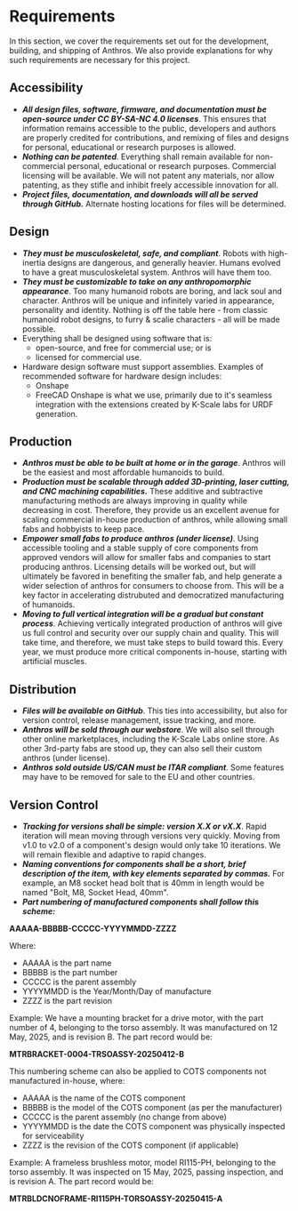 # Requirements

In this section, we cover the requirements set out for the development, building, and shipping of Anthros. We also provide explanations for why such requirements are necessary for this project.

## Accessibility

- ***All design files, software, firmware, and documentation must be open-source under CC BY-SA-NC 4.0 licenses***. This ensures that information remains accessible to the public, developers and authors are properly credited for contributions, and remixing of files and designs for personal, educational or research purposes is allowed.
- ***Nothing can be patented***. Everything shall remain available for non-commercial  personal, educational or research purposes. Commercial licensing will be available. We will not patent any materials, nor allow patenting, as they stifle and inhibit freely accessible innovation for all. 
- ***Project files, documentation, and downloads will all be served through GitHub.*** Alternate hosting locations for files will be determined.

## Design 

- ***They must be musculoskeletal, safe, and compliant***. Robots with high-inertia designs are dangerous, and generally heavier. Humans evolved to have a great musculoskeletal system. Anthros will have them too.
- ***They must be customizable to take on any anthropomorphic appearance***. Too many humanoid robots are boring, and lack soul and character. Anthros will be unique and infinitely varied in appearance, personality and identity. Nothing is off the table here - from classic humanoid robot designs, to furry & scalie characters - all will be made possible.
- Everything shall be designed using software that is:
    - open-source, and free for commercial use; or is
    - licensed for commercial use.
- Hardware design software must support assemblies.
Examples of recommended software for hardware design includes:
    - Onshape
    - FreeCAD
Onshape is what we use, primarily due to it's seamless integration with the extensions created by K-Scale labs for URDF generation.

## Production 

- ***Anthros must be able to be built at home or in the garage***. Anthros will be the easiest and most affordable humanoids to build.
- ***Production must be scalable through added 3D-printing, laser cutting, and CNC machining capabilities.*** These additive and subtractive manufacturing methods are always improving in quality while decreasing in cost. Therefore, they provide us an excellent avenue for scaling commercial in-house production of anthros, while allowing small fabs and hobbyists to keep pace.
- ***Empower small fabs to produce anthros (under license)***. Using accessible tooling and a stable supply of core components from approved vendors will allow for smaller fabs and companies to start producing anthros. Licensing details will be worked out, but will ultimately be favored in benefiting the smaller fab, and help generate a wider selection of anthros for consumers to choose from. This will be a key factor in accelerating distrubuted and democratized manufacturing of humanoids.
- ***Moving to full vertical integration will be a gradual but constant process***. Achieving vertically integrated production of anthros will give us full control and security over our supply chain and quality. This will take time, and therefore, we must take steps to build toward this. Every year, we must produce more critical components in-house, starting with artificial muscles.

## Distribution 

- ***Files will be available on GitHub***. This ties into accessibility, but also for version control, release management, issue tracking, and more.
- ***Anthros will be sold through our webstore***. We will also sell through other online marketplaces, including the K-Scale Labs online store. As other 3rd-party fabs are stood up, they can also sell their custom anthros (under license).
- ***Anthros sold outside US/CAN must be ITAR compliant***. Some features may have to be removed for sale to the EU and other countries.

## Version Control

- ***Tracking for versions shall be simple: version X.X or vX.X***. Rapid iteration will mean moving through versions very quickly. Moving from v1.0 to v2.0 of a component's design would only take 10 iterations. We will remain flexible and adaptive to rapid changes.
- ***Naming conventions for components shall be a short, brief description of the item, with key elements separated by commas.*** For example, an M8  socket head bolt that is 40mm in length would be named "Bolt, M8, Socket Head, 40mm". 
- ***Part numbering of manufactured components shall follow this scheme:***

**AAAAA-BBBBB-CCCCC-YYYYMMDD-ZZZZ**

Where:

- AAAAA is the part name
- BBBBB is the part number
- CCCCC is the parent assembly
- YYYYMMDD is the Year/Month/Day of manufacture
- ZZZZ is the part revision 

Example: We have a mounting bracket for a drive motor, with the part number of 4, belonging to the torso assembly. It was manufactured on 12 May, 2025, and is revision B. The part record would be:

**MTRBRACKET-0004-TRSOASSY-20250412-B**

This numbering scheme can also be applied to COTS components not manufactured in-house, where:

- AAAAA is the name of the COTS component
- BBBBB is the model of the COTS component (as per the manufacturer)
- CCCCC is the parent assembly (no change from above)
- YYYYMMDD is the date the COTS component was physically inspected for serviceability
- ZZZZ is the revision of the COTS component (if applicable)

Example: A frameless brushless motor, model RI115-PH, belonging to the torso assembly. It was inspected on 15 May, 2025, passing inspection, and is revision A. The part record would be:

**MTRBLDCNOFRAME-RI115PH-TORSOASSY-20250415-A**
